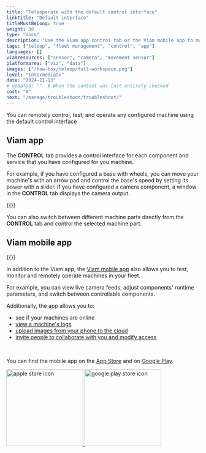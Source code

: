 ```yaml
---
title: "Teleoperate with the default control interface"
linkTitle: "Default interface"
titleMustBeLong: true
weight: 30
type: "docs"
description: "Use the Viam app control tab or the Viam mobile app to monitor and remotely operate your machines."
tags: ["teleop", "fleet management", "control", "app"]
languages: []
viamresources: ["sensor", "camera", "movement sensor"]
platformarea: ["viz", "data"]
images: ["/how-tos/teleop/full-workspace.png"]
level: "Intermediate"
date: "2024-11-13"
# updated: ""  # When the content was last entirely checked
cost: "0"
next: "/manage/troubleshoot/troubleshoot/"
---
```


You can remotely control, test, and operate any configured machine using the default control interface

## Viam app

The **CONTROL** tab provides a control interface for each component and service that you have configured for you machine.

For example, if you have configured a base with wheels, you can move your machine's with an arrow pad and control the base's speed by setting its power with a slider.
If you have configured a camera component, a window in the **CONTROL** tab displays the camera output.

{{<gif webm_src="/fleet/control.webm" mp4_src="/fleet/control.mp4" alt="Using the control tab" max-width="800px">}}

You can also switch between different machine parts directly from the **CONTROL** tab and control the selected machine part.

## Viam mobile app

{{<gif webm_src="/fleet/mobile-app-control.webm" mp4_src="/fleet/mobile-app-control.mp4" alt="Using the control interface under the locations tab on the Viam mobile app" class="alignright" max-width="300px">}}

In addition to the Viam app, the [Viam mobile app](/manage/troubleshoot/teleoperate/default-interface/#viam-mobile-app) also allows you to test, monitor and remotely operate machines in your fleet.

For example, you can view live camera feeds, adjust components' runtime parameters, and switch between controllable components.

Additionally, the app allows you to:

- see if your machines are online
- [view a machine's logs](/manage/troubleshoot/troubleshoot/#check-logs)
- [upload images from your phone to the cloud](/how-tos/upload-data/#upload-images-with-the-viam-mobile-app)
- [invite people to collaborate with you and modify access](/cloud/rbac/#use-the-mobile-app)

<br>

You can find the mobile app on the [App Store](https://apps.apple.com/vn/app/viam-robotics/id6451424162) and on [Google Play](https://play.google.com/store/apps/details?id=com.viam.viammobile&hl=en&gl=US).

<a href="https://apps.apple.com/vn/app/viam-robotics/id6451424162" target="_blank">
  <img src="https://github.com/viamrobotics/docs/assets/90707162/a470b65d-1b97-412f-9f97-daf902f2f053" width="200px" alt="apple store icon" class="center-if-small" >
</a>

<a href="https://play.google.com/store/apps/details?id=com.viam.viammobile&hl=en&gl=US" target="_blank">
  <img src="https://github.com/viamrobotics/docs/assets/90707162/6ebd6960-08c5-41d4-81f9-42293fbfdfd4" width="200px" alt="google play store icon" class="center-if-small" >
</a>
